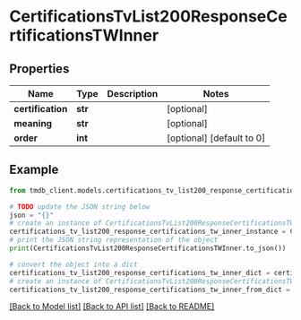 # CertificationsTvList200ResponseCertificationsTWInner


## Properties

Name | Type | Description | Notes
------------ | ------------- | ------------- | -------------
**certification** | **str** |  | [optional] 
**meaning** | **str** |  | [optional] 
**order** | **int** |  | [optional] [default to 0]

## Example

```python
from tmdb_client.models.certifications_tv_list200_response_certifications_tw_inner import CertificationsTvList200ResponseCertificationsTWInner

# TODO update the JSON string below
json = "{}"
# create an instance of CertificationsTvList200ResponseCertificationsTWInner from a JSON string
certifications_tv_list200_response_certifications_tw_inner_instance = CertificationsTvList200ResponseCertificationsTWInner.from_json(json)
# print the JSON string representation of the object
print(CertificationsTvList200ResponseCertificationsTWInner.to_json())

# convert the object into a dict
certifications_tv_list200_response_certifications_tw_inner_dict = certifications_tv_list200_response_certifications_tw_inner_instance.to_dict()
# create an instance of CertificationsTvList200ResponseCertificationsTWInner from a dict
certifications_tv_list200_response_certifications_tw_inner_from_dict = CertificationsTvList200ResponseCertificationsTWInner.from_dict(certifications_tv_list200_response_certifications_tw_inner_dict)
```
[[Back to Model list]](../README.md#documentation-for-models) [[Back to API list]](../README.md#documentation-for-api-endpoints) [[Back to README]](../README.md)


